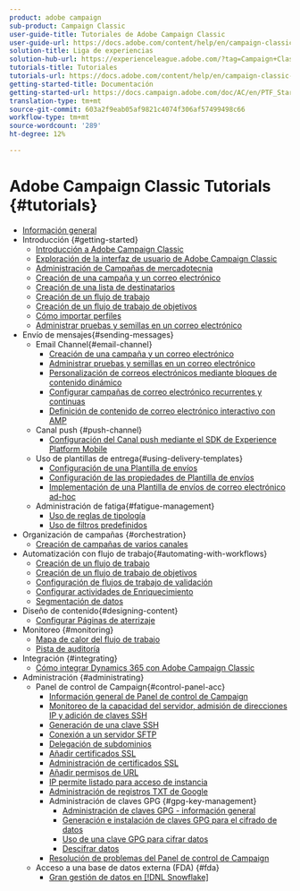 ```yaml
---
product: adobe campaign
sub-product: Campaign Classic
user-guide-title: Tutoriales de Adobe Campaign Classic
user-guide-url: https://docs.adobe.com/content/help/en/campaign-classic-learn/tutorials/overview.html
solution-title: Liga de experiencias
solution-hub-url: https://experienceleague.adobe.com/?tag=Campaign+Classic#recommended/solutions/campaign
tutorials-title: Tutoriales
tutorials-url: https://docs.adobe.com/content/help/en/campaign-classic-learn/tutorials/overview.html
getting-started-title: Documentación
getting-started-url: https://docs.campaign.adobe.com/doc/AC/en/PTF_Starting_with_Adobe_Campaign_About_Adobe_Campaign_Classic.html
translation-type: tm+mt
source-git-commit: 603a2f9eab05af9821c4074f306af57499498c66
workflow-type: tm+mt
source-wordcount: '289'
ht-degree: 12%

---
```



# Adobe Campaign Classic Tutorials {#tutorials}

+ [Información general](/help/acc/overview.md)
+ Introducción {#getting-started}
   + [Introducción a Adobe Campaign Classic](/help/acc/getting-started/introduction-to-adobe-campaign-classic.md)
   + [Exploración de la interfaz de usuario de Adobe Campaign Classic](/help/acc/getting-started/exploring-the-adobe-campaign-classic-user-interface.md)
   + [Administración de Campañas de mercadotecnia](/help/acc/getting-started/managing-marketing-campaigns.md)
   + [Creación de una campaña y un correo electrónico](/help/acc/getting-started/creating-a-campaign-and-an-email.md)
   + [Creación de una lista de destinatarios](/help/acc/getting-started/creating-a-list-of-recipients.md)
   + [Creación de un flujo de trabajo](/help/acc/automating-with-workflows/creating-a-workflow.md)
   + [Creación de un flujo de trabajo de objetivos](/help/acc/automating-with-workflows/creating-a-targeting-workflow.md)
   + [Cómo importar perfiles](/help/acc/data-management/importing-profiles.md)
   + [Administrar pruebas y semillas en un correo electrónico](/help/acc/sending-messages/managing-seed-and-proofs.md)
+ Envío de mensajes{#sending-messages}
   + Email Channel{#email-channel}
      + [Creación de una campaña y un correo electrónico](/help/acc/getting-started/creating-a-campaign-and-an-email.md)
      + [Administrar pruebas y semillas en un correo electrónico](/help/acc/sending-messages/managing-seed-and-proofs.md)
      + [Personalización de correos electrónicos mediante bloques de contenido dinámico](/help/acc/sending-messages/personalization-with-dynamic-content-blocks.md)
      + [Configurar campañas de correo electrónico recurrentes y continuas](/help/acc/sending-messages/recurring-deliveries.md)
      + [Definición de contenido de correo electrónico interactivo con AMP](/help/acc/sending-messages/email-channel/defining-interactive-email-content-with-amp.md)
   + Canal push {#push-channel}
      + [Configuración del Canal push mediante el SDK de Experience Platform Mobile](/help/acc/sending-messages/mobile-channel/configure-push-using-aep-mobile-sdk.md)
   + Uso de plantillas de entrega{#using-delivery-templates}
      + [Configuración de una Plantilla de envíos](/help/acc/sending-messages/using-delivery-templates/configuring-a-delivery-template.md)
      + [Configuración de las propiedades de Plantilla de envíos](/help/acc/sending-messages/using-delivery-templates/setting-delivery-template-properties.md)
      + [Implementación de una Plantilla de envíos de correo electrónico ad-hoc](/help/acc/sending-messages/using-delivery-templates/deploying-ad-hoc-email-delivery-template.md)
   + Administración de fatiga{#fatigue-management}
      + [Uso de reglas de tipología](/help/acc/sending-messages/fatigue-management/typology-rules-for-fatigue-management.md)
      + [Uso de filtros predefinidos](/help/acc/sending-messages/fatigue-management/fatigue-management-using-filters.md)
+ Organización de campañas {#orchestration}
   + [Creación de campañas de varios canales](/help/acc/orchestrating-campaigns/multi-channel-campaigns.md)
+ Automatización con flujo de trabajo{#automating-with-workflows}
   + [Creación de un flujo de trabajo](/help/acc/automating-with-workflows/creating-a-workflow.md)
   + [Creación de un flujo de trabajo de objetivos](/help/acc/automating-with-workflows/creating-a-targeting-workflow.md)
   + [Configuración de flujos de trabajo de validación](/help/acc/automating-with-workflows/validation-flow-configuration.md)
   + [Configurar actividades de Enriquecimiento](/help/acc/automating-with-workflows/enrichment-activity.md)
   + [Segmentación de datos](/help/acc/data-management/data-segmentation.md)
+ Diseño de contenido{#designing-content}
   + [Configurar Páginas de aterrizaje](/help/acc/designing-content/configure-landingpages.md)
+ Monitoreo {#monitoring}
   + [Mapa de calor del flujo de trabajo](/help/acc/monitoring-campaign-classic/workflow-heatmap.md)
   + [Pista de auditoría](/help/acc/monitoring-campaign-classic/audit-trail.md)
+ Integración {#integrating}
   + [Cómo integrar Dynamics 365 con Adobe Campaign Classic](/help/acc/integrations/dynamics365-integration.md)
+ Administración {#administrating}
   + Panel de control de Campaign{#control-panel-acc}
      + [Información general de Panel de control de Campaign](/help/acc/monitoring-campaign-classic/control-panel/control-panel-overview.md)
      + [Monitoreo de la capacidad del servidor, admisión de direcciones IP y adición de claves SSH](/help/acc/monitoring-campaign-classic/control-panel/monitoring-server-capacity-allow-listing-adding-ssh-key.md)
      + [Generación de una clave SSH](/help/acc/monitoring-campaign-classic/control-panel/generate-ssh-key.md)
      + [Conexión a un servidor SFTP](/help/acc/monitoring-campaign-classic/control-panel/connect-to-sftp-server.md)
      + [Delegación de subdominios](/help/acc/monitoring-campaign-classic/control-panel/subdomain-delegation.md)
      + [Añadir certificados SSL](/help/acc/monitoring-campaign-classic/control-panel/adding-ssl-certificates.md)
      + [Administración de certificados SSL](/help/acc/monitoring-campaign-classic/control-panel/managing-ssl-certificates.md)
      + [Añadir permisos de URL](/help/acc/monitoring-campaign-classic/control-panel/adding-url-permissions.md)
      + [IP permite listado para acceso de instancia](/help/acc/monitoring-campaign-classic/control-panel/ip-allow-listing.md)
      + [Administración de registros TXT de Google](/help/acc/monitoring-campaign-classic/control-panel/google-txt-record-management.md)
      + Administración de claves GPG {#gpg-key-management}
         + [Administración de claves GPG - información general](/help/acc/monitoring-campaign-classic/control-panel/gpg-key-management/gpg-key-management-overview.md)
         + [Generación e instalación de claves GPG para el cifrado de datos](/help/acc/monitoring-campaign-classic/control-panel/gpg-key-management/generating-and-installing-gpg-keys-for-data-encryption.md)
         + [Uso de una clave GPG para cifrar datos](/help/acc/monitoring-campaign-classic/control-panel/gpg-key-management/using-a-gpg-key-to-encrypt-data.md)
         + [Descifrar datos](/help/acc/monitoring-campaign-classic/control-panel/gpg-key-management/decrypting-data.md)
      + [Resolución de problemas del Panel de control de Campaign](/help/acc/monitoring-campaign-classic/control-panel/trouble-shooting.md)
   + Acceso a una base de datos externa (FDA) {#fda}
      + [Gran gestión de datos en [!DNL Snowflake]](/help/acc/administrating/snowflake/big-data-segmentation-on-snowflake.md)

